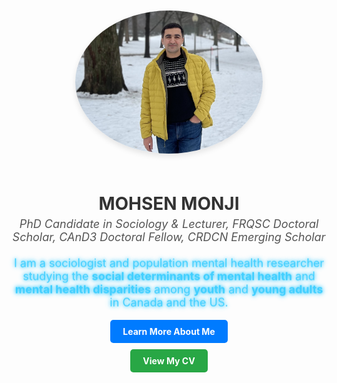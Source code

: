 <style>
  /* Style for futuristic fade-in text animation */
  .animated-description {
    opacity: 0;
    color: #00bfff; /* Futuristic neon blue */
    text-shadow: 0 0 5px #00bfff, 0 0 10px #00bfff;
    font-size: 18px;
    animation: fadeIn 3s ease-in-out forwards; /* Fade in over 3 seconds */
  }

  /* Keyframes for fade-in animation */
  @keyframes fadeIn {
    0% {
      opacity: 0;
      transform: translateY(10px); /* Slight upward motion */
    }
    100% {
      opacity: 1;
      transform: translateY(0); /* Settles into place */
    }
  }
</style>

<div style="text-align: center; margin-top: 50px;">
  <!-- Profile Image -->
  <img src="images/profile.PNG" alt="Profile Picture of Mohsen Monji" style="max-width: 300px; height: auto; border-radius: 50%; margin-bottom: 20px; box-shadow: 0px 4px 10px rgba(0, 0, 0, 0.1);">
  
  <!-- Name -->
  <h1 style="color: #333; margin-bottom: 5px;">MOHSEN MONJI</h1>
  
  <!-- Subtitle -->
  <p style="font-style: italic; font-size: 18px; margin-top: 5px; color: #555;">
    PhD Candidate in Sociology & Lecturer, FRQSC Doctoral Scholar, CAnD3 Doctoral Fellow, CRDCN Emerging Scholar
  </p>
 
  <!-- Animated Description -->
  <p class="animated-description">
    I am a sociologist and population mental health researcher studying the <strong>social determinants of mental health</strong> 
    and <strong>mental health disparities</strong> among <strong>youth</strong> and <strong>young adults</strong> in Canada and the US.
  </p>
  
  <!-- Buttons -->
  <div style="margin-top: 20px;">
    <a href="/about-me/" style="display: inline-block; padding: 10px 20px; background-color: #007BFF; color: white; text-decoration: none; border-radius: 5px; font-weight: bold; margin-bottom: 10px;">Learn More About Me</a><br>
    <a href="/curriculum/" style="display: inline-block; padding: 10px 20px; background-color: #28A745; color: white; text-decoration: none; border-radius: 5px; font-weight: bold;">View My CV</a>
  </div>
</div>
